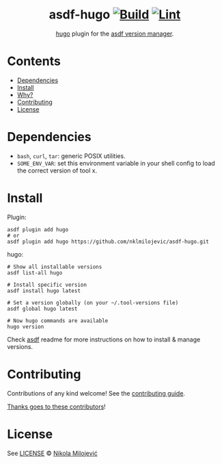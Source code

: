 <div align="center">

# asdf-hugo [![Build](https://github.com/nklmilojevic/asdf-hugo/actions/workflows/build.yml/badge.svg)](https://github.com/nklmilojevic/asdf-hugo/actions/workflows/build.yml) [![Lint](https://github.com/nklmilojevic/asdf-hugo/actions/workflows/lint.yml/badge.svg)](https://github.com/nklmilojevic/asdf-hugo/actions/workflows/lint.yml)


[hugo](https://github.com/gohugoio/hugo) plugin for the [asdf version manager](https://asdf-vm.com).

</div>

# Contents

- [Dependencies](#dependencies)
- [Install](#install)
- [Why?](#why)
- [Contributing](#contributing)
- [License](#license)

# Dependencies

- `bash`, `curl`, `tar`: generic POSIX utilities.
- `SOME_ENV_VAR`: set this environment variable in your shell config to load the correct version of tool x.

# Install

Plugin:

```shell
asdf plugin add hugo
# or
asdf plugin add hugo https://github.com/nklmilojevic/asdf-hugo.git
```

hugo:

```shell
# Show all installable versions
asdf list-all hugo

# Install specific version
asdf install hugo latest

# Set a version globally (on your ~/.tool-versions file)
asdf global hugo latest

# Now hugo commands are available
hugo version
```

Check [asdf](https://github.com/asdf-vm/asdf) readme for more instructions on how to
install & manage versions.

# Contributing

Contributions of any kind welcome! See the [contributing guide](contributing.md).

[Thanks goes to these contributors](https://github.com/nklmilojevic/asdf-hugo/graphs/contributors)!

# License

See [LICENSE](LICENSE) © [Nikola Milojević](https://github.com/nklmilojevic/)
